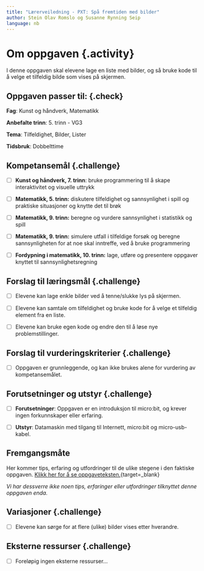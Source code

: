 ```yaml
---
title: "Lærerveiledning - PXT: Spå fremtiden med bilder"
author: Stein Olav Romslo og Susanne Rynning Seip
language: nb
---
```



# Om oppgaven {.activity}

I denne oppgaven skal elevene lage en liste med bilder, og så bruke kode til å
velge et tilfeldig bilde som vises på skjermen.

## Oppgaven passer til: {.check}

__Fag__: Kunst og håndverk, Matematikk

__Anbefalte trinn__: 5. trinn - VG3

__Tema__: Tilfeldighet, Bilder, Lister

__Tidsbruk__: Dobbelttime

## Kompetansemål {.challenge}

- [ ] __Kunst og håndverk, 7. trinn__: bruke programmering til å skape interaktivitet og visuelle uttrykk

- [ ] __Matematikk, 5. trinn:__ diskutere tilfeldighet og sannsynlighet i spill og praktiske situasjoner og knytte det til brøk

- [ ] __Matematikk, 9. trinn:__ beregne og vurdere sannsynlighet i statistikk og spill

- [ ] __Matematikk, 9. trinn:__ simulere utfall i tilfeldige forsøk og beregne sannsynligheten for at noe skal inntreffe, ved å bruke programmering

- [ ] __Fordypning i matematikk, 10. trinn:__ lage, utføre og presentere oppgaver knyttet til sannsynlighetsregning

## Forslag til læringsmål {.challenge}

- [ ] Elevene kan lage enkle bilder ved å tenne/slukke lys på skjermen.

- [ ] Elevene kan samtale om tilfeldighet og bruke kode for å velge et tilfeldig
  element fra en liste.

- [ ] Elevene kan bruke egen kode og endre den til å løse nye problemstillinger.

## Forslag til vurderingskriterier {.challenge}

- [ ] Oppgaven er grunnleggende, og kan ikke brukes alene for vurdering av
  kompetansemålet.

## Forutsetninger og utstyr {.challenge}

- [ ] __Forutsetninger__: Oppgaven er en introduksjon til micro:bit, og krever
  ingen forkunnskaper eller erfaring.

- [ ] __Utstyr__: Datamaskin med tilgang til Internett, micro:bit og
  micro-usb-kabel.

## Fremgangsmåte

Her kommer tips, erfaring og utfordringer til de ulike stegene i den faktiske
oppgaven. [Klikk her for å se
oppgaveteksten.](../pxt_spaa_fremtiden_med_bilder/spaa_fremtiden_med_bilder.html){target=_blank}

_Vi har dessverre ikke noen tips, erfaringer eller utfordringer tilknyttet denne
oppgaven enda._

## Variasjoner {.challenge}

- [ ] Elevene kan sørge for at flere (ulike) bilder vises etter hverandre.

## Eksterne ressurser {.challenge}

- [ ] Foreløpig ingen eksterne ressurser...
